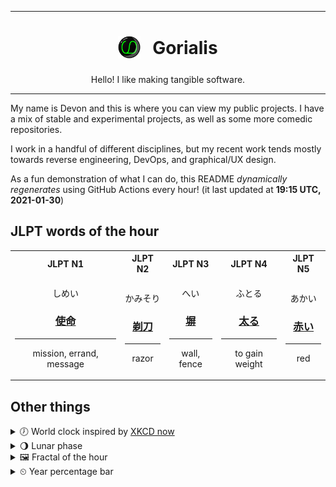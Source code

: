 ***

<h1 align="center">
<sub>
    <img src="readme/resources/avatar.png" height="36">
</sub>
&nbsp;
Gorialis
</h1>
<p align="center">
Hello! I like making tangible software.
</p>

***

My name is Devon and this is where you can view my public projects. I have a mix of stable and experimental projects, as well as some more comedic repositories.

I work in a handful of different disciplines, but my recent work tends mostly towards reverse engineering, DevOps, and graphical/UX design.

As a fun demonstration of what I can do, this README *dynamically regenerates* using GitHub Actions every hour! (it last updated at **19:15 UTC, 2021-01-30**)

<h2>JLPT words of the hour</h2>
<table>
    <tr>
        <th>JLPT N1</th>
        <th>JLPT N2</th>
        <th>JLPT N3</th>
        <th>JLPT N4</th>
        <th>JLPT N5</th>
    </tr>
    <tr>
        <td>
            <p align="center">しめい</p>
            <h3 align="center"><b><a href="https://jisho.org/search/%E4%BD%BF%E5%91%BD">使命</a></b></h3>
            <hr>
            <p align="center">mission,<wbr> errand,<wbr> message</p>
        </td>
        <td>
            <p align="center">かみそり</p>
            <h3 align="center"><b><a href="https://jisho.org/search/%E5%89%83%E5%88%80">剃刀</a></b></h3>
            <hr>
            <p align="center">razor</p>
        </td>
        <td>
            <p align="center">へい</p>
            <h3 align="center"><b><a href="https://jisho.org/search/%E5%A1%80">塀</a></b></h3>
            <hr>
            <p align="center">wall,<wbr> fence</p>
        </td>
        <td>
            <p align="center">ふとる</p>
            <h3 align="center"><b><a href="https://jisho.org/search/%E5%A4%AA%E3%82%8B">太る</a></b></h3>
            <hr>
            <p align="center">to gain weight</p>
        </td>
        <td>
            <p align="center">あかい</p>
            <h3 align="center"><b><a href="https://jisho.org/search/%E8%B5%A4%E3%81%84">赤い</a></b></h3>
            <hr>
            <p align="center">red</p>
        </td>
    </tr>
</table>

<h2>Other things</h2>
<details>
<summary>🕖  World clock inspired by <a href="https://xkcd.com/now">XKCD now</a></summary>

> <img src="generated/now.png" width="512">

</details>
<details>
<summary>🌖 Lunar phase</summary>

The moon is approximately 61.62% through its phase (Waning Gibbous).

</details>
<details>
<summary>&#x1f5bc; Fractal of the hour</summary>

> <img src="generated/fractal.png" width="512">

</details>
<details>
<summary>&#x23f2; Year percentage bar</summary>
<pre><code>2021 [█▁▁▁▁▁▁▁▁▁▁▁▁▁▁▁▁▁▁▁] 8.17%</code></pre>
</details>
